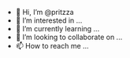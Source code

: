 - 👋 Hi, I’m @pritzza
- 👀 I’m interested in ...
- 🌱 I’m currently learning ...
- 💞️ I’m looking to collaborate on ...
- 📫 How to reach me ...

<!---
pritzza/pritzza is a ✨ special ✨ repository because its `README.md` (this file) appears on your GitHub profile.
You can click the Preview link to take a look at your changes.
--->

